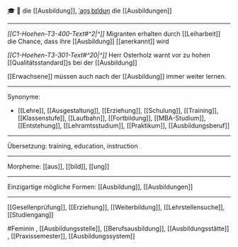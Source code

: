 🎓 🔴 die [[Ausbildung]], [ˈaʊ̯sˌbɪldʊŋ](https://youglish.com/pronounce/Ausbildung/german)
die [[Ausbildungen]]

---
*[[C1-Hoehen-T3-400-Text#^2|^]]* Migranten erhalten durch [[Leiharbeit]] die Chance, dass ihre [[Ausbildung]] [[anerkannt]] wird

_[[C1-Hoehen-T3-301-Text#^20|^]]_ Herr Osterholz warnt vor zu hohen [[Qualitätsstandard]]s bei der [[Ausbildung]]

[[Erwachsene]] müssen auch nach der [[Ausbildung]] immer weiter lernen.

---

Synonyme:

- [[Lehre]], [[Ausgestaltung]], [[Erziehung]], [[Schulung]], [[Training]], [[Klassenstufe]], [[Laufbahn]], [[Fortbildung]], [[MBA-Studium]], [[Entstehung]], [[Lehramtsstudium]], [[Praktikum]], [[Ausbildungsberuf]]

---

Übersetzung: training, education, instruction

---

Morpheme:
[[aus]], [[bild]], [[ung]]

---

Einzigartige mögliche Formen: [[Ausbildung]], [[Ausbildungen]]

---

[[Gesellenprüfung]], [[Erzie­hung]], [[Weiterbildung]], [[Lehrstellensuche]], [[Studiengang]]

#Feminin , [[Ausbildungsstelle]], [[Berufsausbildung]], [[Ausbildungsstätte]]
, [[Praxissemester]], [[Ausbildungssystem]]